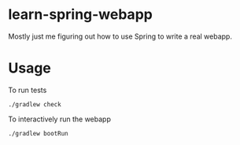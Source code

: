 # learn-spring-webapp

Mostly just me figuring out how to use Spring to write a real webapp.

# Usage

To run tests

`./gradlew check`

To interactively run the webapp

`./gradlew bootRun`
